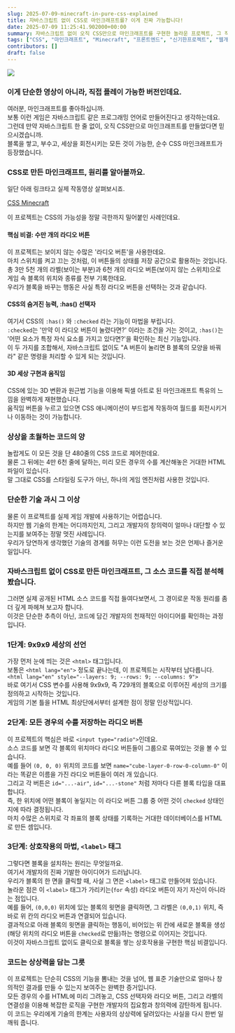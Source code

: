 ```yaml
---
slug: 2025-07-09-minecraft-in-pure-css-explained
title: 자바스크립트 없이 CSS로 마인크래프트를? 이게 진짜 가능합니다!
date: 2025-07-09 11:25:41.902000+00:00
summary: 자바스크립트 없이 오직 CSS만으로 마인크래프트를 구현한 놀라운 프로젝트, 그 작동 원리를 쉽고 재미있게 파헤쳐봅니다.
tags: ["CSS", "마인크래프트", "Minecraft", "프론트엔드", "신기한프로젝트", "웹개발", "코딩"]
contributors: []
draft: false
---
```


![](https://blogger.googleusercontent.com/img/b/R29vZ2xl/AVvXsEimQ_V31YdhrtHjZ2pwXER_EXmW2FHtNaTiYTpVNdUcEIEm_6QUKPuQtV_QByor1PG4Ig1eWq-IeP-c3Q7rvgU244A_jlndu75F8CyYPFPMlJjBplByUEFUcfsVp5mcE40PLsH3WaEP1JH-mkJf7sSdx6Zh7Chyphenhyphen41q8pd6rjfENd-X9ILRus14dz_MZgBY/s16000/%E1%84%89%E1%85%B3%E1%84%8F%E1%85%B3%E1%84%85%E1%85%B5%E1%86%AB%E1%84%89%E1%85%A3%E1%86%BA%202025-07-09%20%E1%84%8B%E1%85%A9%E1%84%92%E1%85%AE%208.27.46.jpg)

### 이게 단순한 영상이 아니라, 직접 플레이 가능한 버전인데요.

여러분, 마인크래프트를 좋아하십니까.<br />보통 이런 게임은 자바스크립트 같은 프로그래밍 언어로 만들어진다고 생각하는데요.<br />그런데 만약 자바스크립트 한 줄 없이, 오직 CSS만으로 마인크래프트를 만들었다면 믿으시겠습니까.<br />블록을 쌓고, 부수고, 세상을 회전시키는 모든 것이 가능한, 순수 CSS 마인크래프트가 등장했습니다.<br />

### CSS로 만든 마인크래프트, 원리를 알아볼까요.

일단 아래 링크타고 실제 작동영상 살펴보시죠.

[CSS Minecraft](https://benjaminaster.com/css-minecraft/)


이 프로젝트는 CSS의 가능성을 정말 극한까지 밀어붙인 사례인데요.<br />

#### 핵심 비결: 수만 개의 라디오 버튼

이 프로젝트는 보이지 않는 수많은 '라디오 버튼'을 사용한데요.<br />마치 스위치를 켜고 끄는 것처럼, 이 버튼들의 상태를 저장 공간으로 활용하는 것입니다.<br />총 3만 5천 개의 라벨(보이는 부분)과 6천 개의 라디오 버튼(보이지 않는 스위치)으로 게임 속 블록의 위치와 종류를 전부 기록한데요.<br />우리가 블록을 바꾸는 행동은 사실 특정 라디오 버튼을 선택하는 것과 같습니다.<br />

#### CSS의 숨겨진 능력, :has() 선택자

여기서 CSS의 `:has()` 와 `:checked` 라는 기능이 마법을 부립니다.<br />`:checked`는 '만약 이 라디오 버튼이 눌렸다면?' 이라는 조건을 거는 것이고, `:has()`는 '어떤 요소가 특정 자식 요소를 가지고 있다면?'을 확인하는 최신 기능입니다.<br />이 두 가지를 조합해서, 자바스크립트 없이도 "A 버튼이 눌리면 B 블록의 모양을 바꿔라" 같은 명령을 처리할 수 있게 되는 것입니다.<br />

#### 3D 세상 구현과 움직임

CSS에 있는 3D 변환과 원근법 기능을 이용해 픽셀 아트로 된 마인크래프트 특유의 느낌을 완벽하게 재현했습니다.<br />움직임 버튼을 누르고 있으면 CSS 애니메이션이 부드럽게 작동하여 월드를 회전시키거나 이동하는 것이 가능합니다.<br />

### 상상을 초월하는 코드의 양

놀랍게도 이 모든 것을 단 480줄의 CSS 코드로 제어한데요.<br />물론 그 뒤에는 4만 6천 줄에 달하는, 미리 모든 경우의 수를 계산해놓은 거대한 HTML 파일이 있습니다.<br />말 그대로 CSS를 스타일링 도구가 아닌, 하나의 게임 엔진처럼 사용한 것입니다.<br />

### 단순한 기술 과시 그 이상

물론 이 프로젝트를 실제 게임 개발에 사용하기는 어렵습니다.<br />하지만 웹 기술의 한계는 어디까지인지, 그리고 개발자의 창의력이 얼마나 대단할 수 있는지를 보여주는 정말 멋진 사례입니다.<br />우리가 당연하게 생각했던 기술의 경계를 허무는 이런 도전을 보는 것은 언제나 즐거운 일입니다.<br />

### 자바스크립트 없이 CSS로 만든 마인크래프트, 그 소스 코드를 직접 분석해 봤습니다.

그러면 실제 공개된 HTML 소스 코드를 직접 들여다보면서, 그 경이로운 작동 원리를 좀 더 깊게 파헤쳐 보고자 합니다.<br />이것은 단순한 추측이 아닌, 코드에 담긴 개발자의 천재적인 아이디어를 확인하는 과정입니다.<br />

### 1단계: 9x9x9 세상의 선언

가장 먼저 눈에 띄는 것은 `<html>` 태그입니다.<br />보통은 `<html lang="en">` 정도로 끝나는데, 이 프로젝트는 시작부터 남다릅니다.<br />`<html lang="en" style="--layers: 9; --rows: 9; --columns: 9">`<br />바로 여기서 CSS 변수를 사용해 9x9x9, 즉 729개의 블록으로 이루어진 세상의 크기를 정의하고 시작하는 것입니다.<br />게임의 기본 틀을 HTML 최상단에서부터 설계한 점이 정말 인상적입니다.<br />

### 2단계: 모든 경우의 수를 저장하는 라디오 버튼

이 프로젝트의 핵심은 바로 `<input type="radio">`인데요.<br />소스 코드를 보면 각 블록의 위치마다 라디오 버튼들이 그룹으로 묶여있는 것을 볼 수 있습니다.<br />예를 들어 `(0, 0, 0)` 위치의 코드를 보면 `name="cube-layer-0-row-0-column-0"` 이라는 똑같은 이름을 가진 라디오 버튼들이 여러 개 있습니다.<br />그리고 각 버튼은 `id="...-air"`, `id="...-stone"` 처럼 저마다 다른 블록 타입을 대표합니다.<br />즉, 한 위치에 어떤 블록이 놓일지는 이 라디오 버튼 그룹 중 어떤 것이 `checked` 상태인지에 따라 결정됩니다.<br />마치 수많은 스위치로 각 좌표의 블록 상태를 기록하는 거대한 데이터베이스를 HTML로 만든 셈입니다.<br />

### 3단계: 상호작용의 마법, `<label>` 태그

그렇다면 블록을 설치하는 원리는 무엇일까요.<br />여기서 개발자의 진짜 기발한 아이디어가 드러납니다.<br />우리가 블록의 한 면을 클릭할 때, 사실 그 면은 `<label>` 태그로 만들어져 있습니다.<br />놀라운 점은 이 `<label>` 태그가 가리키는(`for` 속성) 라디오 버튼이 자기 자신이 아니라는 점입니다.<br />예를 들어, `(0,0,0)` 위치에 있는 블록의 윗면을 클릭하면, 그 라벨은 `(0,0,1)` 위치, 즉 바로 위 칸의 라디오 버튼과 연결되어 있습니다.<br />결과적으로 아래 블록의 윗면을 클릭하는 행동이, 비어있는 위 칸에 새로운 블록을 생성(해당 위치의 라디오 버튼을 `checked`로 만듦)하는 명령으로 이어지는 것입니다.<br />이것이 자바스크립트 없이도 클릭으로 블록을 쌓는 상호작용을 구현한 핵심 비결입니다.<br />

### 코드는 상상력을 담는 그릇

이 프로젝트는 단순히 CSS의 기능을 뽐내는 것을 넘어, 웹 표준 기술만으로 얼마나 창의적인 결과를 만들 수 있는지 보여주는 완벽한 증거입니다.<br />모든 경우의 수를 HTML에 미리 그려놓고, CSS 선택자와 라디오 버튼, 그리고 라벨의 연결성을 이용해 복잡한 로직을 구현한 개발자의 집요함과 창의력에 감탄하게 됩니다.<br />이 코드는 우리에게 기술의 한계는 사용자의 상상력에 달려있다는 사실을 다시 한번 일깨워 줍니다.<br />
